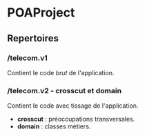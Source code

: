# POAProject

## Repertoires

###  /telecom.v1

Contient le code *brut* de l'application.

### /telecom.v2 - crosscut et domain

Contient le code avec tissage de l'application.

- **crosscut** : préoccupations transversales.
- **domain** : classes métiers.
